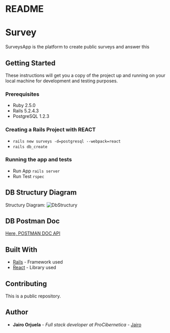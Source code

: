 # README

# Survey

SurveysApp is the platform to create public surveys and answer this

## Getting Started

These instructions will get you a copy of the project up and running on your local machine for development and testing purposes.

### Prerequisites

  - Ruby 2.5.0
  - Rails 5.2.4.3
  - PostgreSQL 1.2.3

### Creating a Rails Project with REACT
  - `rails new surveys -d=postgresql --webpack=react`
  - `rails db_create`

### Running the app and tests

  - Run App `rails server`
  - Run Test `rspec`

## DB Structury Diagram

  Structury Diagram: 
  ![DbStructury](https://drive.google.com/file/d/1LsZb18QBtS1J3LGdq-ECri9f469m_G1M/view?usp=sharing "DB Structury")

## DB Postman Doc

  [Here, POSTMAN DOC API](https://documenter.getpostman.com/view/8399426/TVK5eN9n)


## Built With

* [Rails](https://github.com/rails/rails) - Framework used
* [React](https://github.com/facebook/react) - Library used

## Contributing

This is a public repository.

## Author

* **Jairo Orjuela**    - *Full stack developer at ProCibernetica* - [Jairo](https://github.com/jairorjuela)
